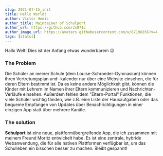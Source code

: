 ```yaml
---
slug: 2021-07-15_init
title: Hello World!
author: Victor Homic
author_title: Maintainer of Schulport
author_url: https://github.com/3x071c
author_image_url: https://avatars.githubusercontent.com/u/87198856?v=4
tags: [status]
---
```


Hallo Welt! Dies ist der Anfang etwas wunderbarem 😉

<!--truncate-->

### The Problem

Die Schüler an meiner Schule (dem Louise-Schroeder-Gymnasium) können ihren Vertretungsplan und -kalender nur über eine Website einsehen, die für deren Eltern bestimmt ist. Da es keine andere Möglichkeit gibt, können die Kinder mit Lehrern im Namen ihrer Eltern kommunizieren und Nachrichten-Verläufe einsehen. Außerdem fehlen dem "Eltern-Portal" Funktionen, die viele Schüler wichtig fänden, wie z.B. eine Liste der Hausaufgaben oder das bequeme Empfangen von Updates über Benachrichtigungen in einer einzigen App statt über mehrere Kanäle.

### The solution

**Schulport** ist eine neue, plattformübergreifende App, die ich zusammen mit meinem Freund Moritz entwickelt habe. Es ist eine zentrale, hybride Webanwendung, die für alle nativen Plattformen verfügbar ist, um das Schulleben ein bisschen besser zu machen. Bleibt gespannt!
